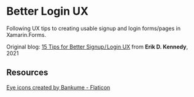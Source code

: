 # Better Login UX
Following UX tips to creating usable signup and login forms/pages in Xamarin.Forms.

Original blog: [15 Tips for Better Signup / Login UX](https://www.learnui.design/blog/tips-signup-login-ux.html) from **Erik D. Kennedy**, 2021



## Resources

<a href="https://www.flaticon.com/free-icons/eye" title="eye icons">Eye icons created by Bankume - Flaticon</a>